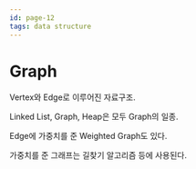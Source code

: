```yaml
---
id: page-12
tags: data structure
---
```

# Graph

Vertex와 Edge로 이루어진 자료구조.

Linked List, Graph, Heap은 모두 Graph의 일종.

Edge에 가중치를 준 Weighted Graph도 있다.

가중치를 준 그래프는 길찾기 알고리즘 등에 사용된다.
